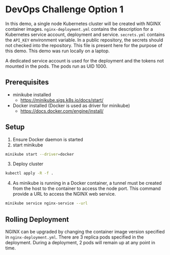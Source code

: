 # DevOps Challenge Option 1
In this demo, a single node Kubernetes cluster will be created with NGINX container images. `nginx-deployment.yml` contains the description for a Kubernetes service account, deployment and service. `secrets.yml` contains the `API_KEY` environment variable. In a public repository, the secrets should not checked into the repository. This file is present here for the purpose of this demo. This demo was run locally on a laptop.

A dedicated service account is used for the deployment and the tokens not mounted in the pods. The pods run as UID 1000.

## Prerequisites
- minikube installed
  - https://minikube.sigs.k8s.io/docs/start/
- Docker installed (Docker is used as driver for minikube)
  - https://docs.docker.com/engine/install/


## Setup
1. Ensure Docker daemon is started
2. start minikube
````bash
minikube start --driver=docker
````
3. Deploy cluster

````bash
kubectl apply -R -f .
````

4. As minikube is running in a Docker container, a tunnel must be created from the host to the container to access the node port. This command provide a URL to access the NGINX web service.

````bash
minikube service nginx-service --url
````

## Rolling Deployment
NGINX can be upgraded by changing the container image version specified in `nginx-deployment.yml`. There are 3 replica pods specified in the deployment. During a deployment, 2 pods will remain up at any point in time.

